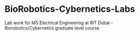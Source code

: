 # BioRobotics-Cybernetics-Labs
Lab work for MS Electrical Engineering at RIT Dubai - Biorobotics/Cybernetics graduate level course
